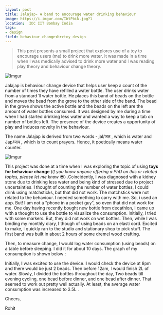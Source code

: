 ```yaml
---
layout: post
title: Jalajap- A band to encourage water drinking behaviour
image: https://i.imgur.com/IWtPbik.jpg?1
location:  IDC IIT Bombay India
tags:
- design
field: behaviour change<br>toy design
---
```


> This post presents a small project that explores use of a toy to encourage users (me) to drink more water. It was made in a time when I was medically advised to drink more water and I was reading play theory and behaviour change theory. 

![Imgur](https://i.imgur.com/IWtPbik.jpg?1)

Jalajap is behaviour change device that helps user keep a count of the number of times they have refilled a water bottle. The user drinks water from a standard 1l water bottle. He places this band of beads on the bottle and moves the bead from the grove to the other side of the band. The bead in the grove shows the active bottle and the beads on the left are the amount of water bottles consumed. It was designed by me during a time when I had started drinking less water and wanted a way to keep a tab on number of bottles left. The presence of the device creates a opportunity of play and induces novelty in the behaviour. 

The name Jalajap is derived from two words - jal/जल , which is water and Jap/जाप , which is to count prayers. Hence, it poetically means water counter. 


![Imgur](https://i.imgur.com/Fipvenq.jpg?1)

This project was done at a time when I was exploring the topic of using **toys for behaviour change** (*If you know anyone offering a PhD on this or related topics, please let me know* 😎) .Coincidently, I was diagnosed with a kidney stone due to drinking less water and being kind of stressed due to project uncertainties. I thought of counting the number of water bottles, I could drink using matchsticks, but that did not work. The matchstick were not related to the behaviour. I needed something to carry with me. So, i used an app. But! I am not a "phone in a pocket guy", so even that did not work for me. One day having recently bought new bottle from decathlon, I came up with a thought to use the bottle to visualize the consumption. Initially, I tried with some markers. But, they did not work on wet bottles. Then, while I was binding my monthly diary, I though of using beads on an elasti cord. Excited to make, I quickly ran to the studio and stationary shop to pick stuff. The first band was built in about 2 hours of some dremel wood crafting.

Then, to measure change, I would log water consumption (using beads) on a table before sleeping. I did it for about 10 days. The graph of my consumption is shown below :


<div id="chart"></div>

Initially, I was excited to use the device. I would check the device at 8pm and there would be just 2 beads. Then before 12am, I would finish 2L of water. Slowly, I divided the bottles throughout the day, Two beads till evening cycling, one bead before dinner, and one bead after dinner.  That seemed to work out pretty well actually. At least, the average water consumption was increased to 3.5L .

Cheers,

Rohit

<script src="https://cdnjs.cloudflare.com/ajax/libs/frappe-charts/1.1.0/frappe-charts.min.iife.js"></script>

<script>
let chart = new frappe.Chart( "#chart", { // or DOM element
    data: {
      labels: ["Day 1", "Day 2", "Day 3", "Day 4",
      "Day 5", "Day 6", "Day 7", "Day 8", "Day 9", "Day 10"],

      datasets: [
        {
          name: "Number of bottles consumed", chartType: 'line',
          values: [2, 3, 4, 4, 3, 4, 4, 4,3,4]
        }
      ],

    },
  
 barOptions: {
    spaceRatio: 0.1 // default: 1
    
},
  

    title: "Number of bottles consumed",
    type: 'line', // or 'bar', 'line', 'pie', 'percentage'
    height: 300,
    colors: ['purple', '#ffa3ef', 'light-blue'],
    valuesOverPoints: 1,
    tooltipOptions: {
      formatTooltipX: d => (d + '<br>').toUpperCase(),
      formatTooltipY: d => d + ' bottles',
    }
  });
</script>

      

